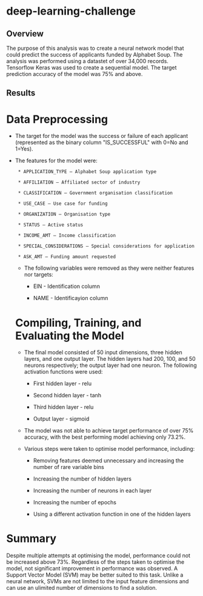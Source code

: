 # deep-learning-challenge

## Overview

The purpose of this analysis was to create a neural network model that could predict the success of applicants funded by Alphabet Soup. The analysis was performed using a datastet of over 34,000 records. Tensorflow Keras was used to create a sequential model. The target prediction accuracy of the model was 75% and above.

## Results

# Data Preprocessing

* The target for the model was the success or failure of each applicant (represented as the binary column "IS_SUCCESSFUL" with 0=No and 1=Yes).
  
* The features for the model were:
  
       * APPLICATION_TYPE — Alphabet Soup application type
  
       * AFFILIATION — Affiliated sector of industry
  
       * CLASSIFICATION — Government organisation classification

       * USE_CASE — Use case for funding
  
       * ORGANIZATION — Organisation type
  
       * STATUS — Active status
  
       * INCOME_AMT — Income classification
  
       * SPECIAL_CONSIDERATIONS — Special considerations for application
  
       * ASK_AMT — Funding amount requested

  * The following variables were removed as they were neither features nor targets:
 
      * EIN - Identification column
   
      * NAME - Identificayion column
   
  # Compiling, Training, and Evaluating the Model

  * The final model consisted of 50 input dimensions, three hidden layers, and one output layer. The hidden layers had 200, 100, and 50 neurons respectively; the output layer had one neuron. The following activation functions were used:
    
      * First hidden layer - relu
        
      * Second hidden layer - tanh
        
      * Third hidden layer - relu
        
      * Output layer - sigmoid
   
  * The model was not able to achieve target performance of over 75% accuracy, with the best performing model achieving only 73.2%.
    
  * Various steps were taken to optimise model performance, including:
 
      * Removing features deemed unnecessary and increasing the number of rare variable bins
   
      * Increasing the number of hidden layers
   
      * Increasing the number of neurons in each layer
   
      * Increasing the number of epochs
   
      * Using a different activation function in one of the hidden layers
   
# Summary

Despite multiple attempts at optimising the model, performance could not be increased above 73%. Regardless of the steps taken to optimise the model, not significant improvement in performance was observed. A Support Vector Model (SVM) may be better suited to this task. Unlike a neural network, SVMs are not limited to the input feature dimensions and can use an ulimited number of dimensions to find a solution.
